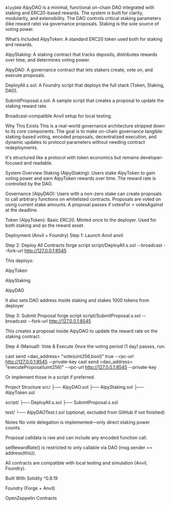 `AlpyDAO`
AlpyDAO is a minimal, functional on-chain DAO integrated with staking and ERC20-based rewards. The system is built for clarity, modularity, and extensibility. The DAO controls critical staking parameters (like reward rate) via governance proposals. Staking is the sole source of voting power.

What’s Included
AlpyToken: A standard ERC20 token used both for staking and rewards.

AlpyStaking: A staking contract that tracks deposits, distributes rewards over time, and determines voting power.

AlpyDAO: A governance contract that lets stakers create, vote on, and execute proposals.

DeployAll.s.sol: A Foundry script that deploys the full stack (Token, Staking, DAO).

SubmitProposal.s.sol: A sample script that creates a proposal to update the staking reward rate.

Broadcast-compatible Anvil setup for local testing.

Why This Exists
This is a real-world governance architecture stripped down to its core components. The goal is to make on-chain governance tangible: staking-based voting, encoded proposals, decentralized execution, and dynamic updates to protocol parameters without needing contract redeployments.

It's structured like a protocol with token economics but remains developer-focused and readable.

System Overview
Staking (AlpyStaking):
Users stake AlpyToken to gain voting power and earn AlpyToken rewards over time. The reward rate is controlled by the DAO.

Governance (AlpyDAO):
Users with a non-zero stake can create proposals to call arbitrary functions on whitelisted contracts. Proposals are voted on using current stake amounts. A proposal passes if votesFor > votesAgainst at the deadline.

Token (AlpyToken):
Basic ERC20. Minted once to the deployer. Used for both staking and as the reward asset.

Deployment (Anvil + Foundry)
Step 1: Launch Anvil
anvil

Step 2: Deploy All Contracts
forge script script/DeployAll.s.sol --broadcast --fork-url http://127.0.0.1:8545

This deploys:

AlpyToken

AlpyStaking

AlpyDAO

It also sets DAO address inside staking and stakes 1000 tokens from deployer

Step 3: Submit Proposal
forge script script/SubmitProposal.s.sol --broadcast --fork-url http://127.0.0.1:8545

This creates a proposal inside AlpyDAO to update the reward rate on the staking contract.

Step 4 (Manual): Vote & Execute
Once the voting period (1 day) passes, run:

cast send <dao_address> "vote(uint256,bool)" <proposalId> true --rpc-url http://127.0.0.1:8545 --private-key <key>
cast send <dao_address> "executeProposal(uint256)" <proposalId> --rpc-url http://127.0.0.1:8545 --private-key <key>

Or implement those in a script if preferred.

Project Structure
src/
├── AlpyDAO.sol
├── AlpyStaking.sol
├── AlpyToken.sol

script/
├── DeployAll.s.sol
├── SubmitProposal.s.sol

test/
└── AlpyDAOTest.t.sol (optional; excluded from GitHub if not finished)

Notes
No vote delegation is implemented—only direct staking power counts.

Proposal calldata is raw and can include any encoded function call.

setRewardRate() is restricted to only callable via DAO (msg.sender == address(this)).

All contracts are compatible with local testing and simulation (Anvil, Foundry).

Built With
Solidity ^0.8.19

Foundry (Forge + Anvil)

OpenZeppelin Contracts
